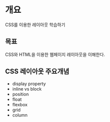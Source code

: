 # 개요
CSS를 이용한 레이아웃 학습하기

## 목표
CSS와  HTML을 이용한 웹페이지 레이아웃을 이해한다.

## CSS 레이아웃 주요개념
- display property
- inline vs block
- position
- float
- flexbox
- grid
- column